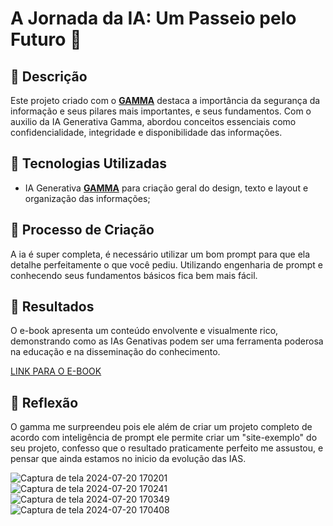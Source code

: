 # A Jornada da IA: Um Passeio pelo Futuro 🌌

## 📒 Descrição
Este projeto criado com o **[GAMMA](https://gamma.app/)** destaca a importância da segurança da informação e seus pilares mais importantes, e seus fundamentos.
Com o auxilio da IA Generativa Gamma, abordou conceitos essenciais como confidencialidade, integridade e disponibilidade das informações.

## 🤖 Tecnologias Utilizadas
- IA Generativa **[GAMMA](https://gamma.app/)** para criação geral do design, texto e layout e organização das informações;


## 🧐 Processo de Criação
A ia é super completa, é necessário utilizar um bom prompt para que ela detalhe perfeitamente o que você pediu.
Utilizando engenharia de prompt e conhecendo seus fundamentos básicos fica bem mais fácil.

## 🚀 Resultados
O e-book apresenta um conteúdo envolvente e visualmente rico, demonstrando como as IAs Genativas podem ser uma ferramenta poderosa na educação e na disseminação do conhecimento.

[LINK PARA O E-BOOK](https://github.com/user-attachments/files/16322165/Introducao-a-seguranca-da-informacao.pdf)

## 💭 Reflexão
O gamma me surpreendeu pois ele além de criar um projeto completo de acordo com inteligência de prompt ele permite criar um "site-exemplo" do seu projeto,
confesso que o resultado praticamente perfeito me assustou, e pensar que ainda estamos no inicio da evolução das IAS.


![Captura de tela 2024-07-20 170201](https://github.com/user-attachments/assets/82f7a138-b1ed-4738-823e-c2a02eb9838a)
![Captura de tela 2024-07-20 170241](https://github.com/user-attachments/assets/48803d2a-884c-4821-83cb-a4d5aae523b2) 
![Captura de tela 2024-07-20 170349](https://github.com/user-attachments/assets/7090844d-6d1d-421f-bab5-50d00901b99d) 
![Captura de tela 2024-07-20 170408](https://github.com/user-attachments/assets/cb3d5c1a-208e-4867-8ba7-d3518361ebbe) 

